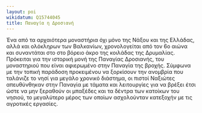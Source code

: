 ```yaml
---
layout: poi
wikidatum: Q15744045
title: Παναγία η Δροσιανή
---
```

Ένα από τα αρχαιότερα μοναστήρια όχι μόνο της Νάξου και της Ελλάδας, αλλά και ολόκληρων των Βαλκανίων, χρονολογείται από τον 6ο αιώνα και συναντάται στο στο βόρειο άκρο της κοιλάδας της Δρυμαλίας.
Πρόκειται για την ιστορική μονή της Παναγίας Δροσιανής, του μοναστηριού που είναι αφιερωμένο στην Παναγία της βροχής. Σύμφωνα με την τοπική παράδοση προκειμένου να ξορκίσουν την ανομβρία που ταλάνιζε το νησί για μεγάλο χρονικό διάστημα, οι πιστοί Ναξιώτες απευθύνθηκαν στην Παναγία με τάματα και λειτουργίες για να βρέξει έτσι ώστε να μην ξεραθούν οι μπαξέδες και τα δέντρα των κατοίκων του νησιού, το μεγαλύτερο μέρος των οποίων ασχολούνταν κατεξοχήν με τις αγροτικές εργασίες.
